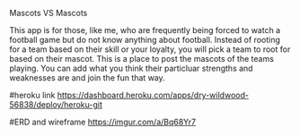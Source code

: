 Mascots VS Mascots

This app is for those, like me, who are frequently being forced to watch a football game but do not know anything about football. Instead of rooting for a team based on their skill or your loyalty, you will pick a team to root for based on their mascot. This is a place to post the mascots of the teams playing. You can add what you think their particluar strengths and weaknesses are and join the fun that way. 

#heroku link https://dashboard.heroku.com/apps/dry-wildwood-56838/deploy/heroku-git

#ERD and wireframe https://imgur.com/a/Bq68Yr7

